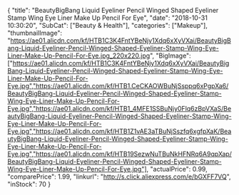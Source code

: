 {
	"title": "BeautyBigBang Liquid Eyeliner Pencil Winged Shaped Eyeliner Stamp Wing Eye Liner Make Up Pencil For Eye",
	"date": "2018-10-31 10:30:20",
	"SubCat": ["Beauty & Health"],
	"categories": ["Makeup"],
	"thumbnailImage": "https://ae01.alicdn.com/kf/HTB1C3K4FntYBeNjy1Xdq6xXyVXai/BeautyBigBang-Liquid-Eyeliner-Pencil-Winged-Shaped-Eyeliner-Stamp-Wing-Eye-Liner-Make-Up-Pencil-For-Eye.jpg_220x220.jpg",
	"BigImage": ["https://ae01.alicdn.com/kf/HTB1C3K4FntYBeNjy1Xdq6xXyVXai/BeautyBigBang-Liquid-Eyeliner-Pencil-Winged-Shaped-Eyeliner-Stamp-Wing-Eye-Liner-Make-Up-Pencil-For-Eye.jpg","https://ae01.alicdn.com/kf/HTB1.CeCKAOWBuNjSsppq6xPgpXa6/BeautyBigBang-Liquid-Eyeliner-Pencil-Winged-Shaped-Eyeliner-Stamp-Wing-Eye-Liner-Make-Up-Pencil-For-Eye.jpg","https://ae01.alicdn.com/kf/HTB1_4MFE1SSBuNjy0Flq6zBpVXaS/BeautyBigBang-Liquid-Eyeliner-Pencil-Winged-Shaped-Eyeliner-Stamp-Wing-Eye-Liner-Make-Up-Pencil-For-Eye.jpg","https://ae01.alicdn.com/kf/HTB1Z1vAE3aTBuNjSszfq6xgfpXaK/BeautyBigBang-Liquid-Eyeliner-Pencil-Winged-Shaped-Eyeliner-Stamp-Wing-Eye-Liner-Make-Up-Pencil-For-Eye.jpg","https://ae01.alicdn.com/kf/HTB19SezwNuTBuNkHFNRq6A9qpXap/BeautyBigBang-Liquid-Eyeliner-Pencil-Winged-Shaped-Eyeliner-Stamp-Wing-Eye-Liner-Make-Up-Pencil-For-Eye.jpg"],
	"actualPrice": 0.99,
	"comparePrice": 1.99,
	"linkurl": "http://s.click.aliexpress.com/e/bGXFF7VQ",
	"inStock": 70
}
